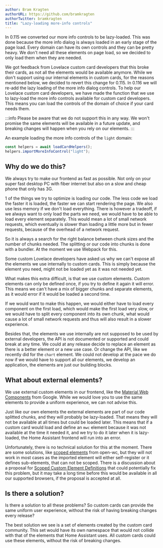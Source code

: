```yaml
---
author: Bram Kragten
authorURL: https://github.com/bramkragten
authorTwitter: bramkragten
title: "Lazy-loading more-info controls"
---
```


In 0.115 we converted our more info controls to be lazy-loaded. This was done because the more info dialog is always loaded in an early stage of the page load. Every domain can have its own controls and they can be pretty heavy. We don't need all these elements on page load, so we decided to only load them when they are needed.

We got feedback from Lovelace custom card developers that this broke their cards, as not all the elements would be available anymore. While we don't support using our internal elements in custom cards, for the reasons mentioned below, we decided to revert this change for 0.115.
In 0.116 we will re-add the lazy loading of the more info dialog controls. To help our Lovelace custom card developers, we have made the function that we use to lazy-load the more info controls available for custom card developers.
This means you can load the controls of the domain of choice if your card needs them.

:::info
Please be aware that we do not support this in any way. We won't promise the same elements will be available in a future update, and breaking changes will happen when you rely on our elements.
:::

An example loading the more info controls of the `light` domain:
```js
const helpers = await loadCardHelpers();
helpers.importMoreInfoControl("light");
```

## Why do we do this?

We always try to make our frontend as fast as possible. Not only on your super fast desktop PC with fiber internet but also on a slow and cheap phone that only has 3G.

1 of the things we try to optimize is loading our code. The less code we load the faster it is loaded, the faster we can start rendering the page. We also use less memory if we don't load everything.
There is however a tradeoff, if we always want to only load the parts we need, we would have to be able to load every element separately. This would mean a lot of small network requests, which eventually is slower than loading a little more but in fewer requests, because of the overhead of a network request.

So it is always a search for the right balance between chunk sizes and the number of chunks needed. The splitting or our code into chunks is done with a bundler. At the moment we use Webpack for this.

Some custom Lovelace developers have asked us why we can't expose all the elements we use internally to custom cards. This is simply because the element you need, might not be loaded yet as it was not needed yet.

What makes this extra difficult, is that we use custom elements. Custom elements can only be defined once, if you try to define it again it will error. This means we can't have a mix of bigger chunks and separate elements, as it would error if it would be loaded a second time.

If we would want to make this happen, we would either have to load every component on the first load, which would make the first load very slow, or we would have to split every component into its own chunk, what would cause a lot of small network requests and thus will also result in a slower experience.

Besides that, the elements we use internally are not supposed to be used by external developers, the API is not documented or supported and could break at any time. We could at any release decide to replace an element as there is a better element or a new use case. Or change the API, like we recently did for the `chart` element. We could not develop at the pace we do now if we would have to support all our elements, we develop an application, the elements are just our building blocks.

## What about external elements?

We use external custom elements in our frontend, like the [Material Web Components](https://github.com/material-components/material-components-web-components) from Google. While we would love you to use the same elements to provide a uniform experience, we can not advise this.

Just like our own elements the external elements are part of our code splitted chunks, and they will probably be lazy-loaded. That means they will not be available at all times but could be loaded later.
This means that if a custom card would load and define an `mwc` element because it was not available at the time it needed it, and we try to do it later when it is lazy-loaded, the Home Assistant frontend will run into an error.

Unfortunately, there is no technical solution for this at the moment. There are some solutions, like [scoped elements](https://open-wc.org/scoped-elements/) from open-wc, but they will not work in most cases as the imported element will either self-register or it defines sub-elements, that can not be scoped.
There is a discussion about a proposal for [Scoped Custom Element Definitions](https://github.com/w3c/webcomponents/issues/716) that could potentially fix this problem, but it may take a long time before this would be available in all our supported browsers, if the proposal is accepted at all.

## Is there a solution?

Is there a solution to all these problems? So custom cards can provide the same uniform user experience, without the risk of having breaking changes every release?

The best solution we see is a set of elements created by the custom card community. This set would have its own namespace that would not collide with that of the elements that Home Assistant uses. All custom cards could use these elements, without the risk of breaking changes.
